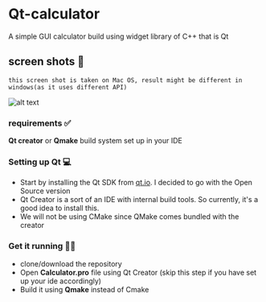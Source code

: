 # Qt-calculator 
A simple GUI calculator build using widget library of C++ that is Qt

## screen shots 📸
```
this screen shot is taken on Mac OS, result might be different in windows(as it uses different API)
```
![alt text](https://github.com/Arsenic-ATG/Qt-calculator/blob/master/screenshots/Screenshot%202020-06-28%20at%201.57.39%20PM.png?raw=true)

### requirements ✅
**Qt creator** or **Qmake** build system set up in your IDE

### Setting up Qt 💻
* Start by installing the Qt SDK from [qt.io](https://www.qt.io/download). I decided to go with the Open Source version
* Qt Creator is a sort of an IDE with internal build tools. So currently, it's a good idea to install this.
* We will not be using CMake since QMake comes bundled with the creator

### Get it running 🏃‍♂️
* clone/download the repository
* Open **Calculator.pro** file using Qt Creator (skip this step if you have set up your ide accordingly)
* Build it using **Qmake** instead of Cmake
